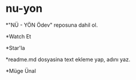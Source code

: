 # nu-yon
*"NÜ - YÖN Ödev" reposuna dahil ol.

*Watch Et

*Star'la

*readme.md dosyasina text ekleme yap, adını yaz. 

*Müge Ünal
